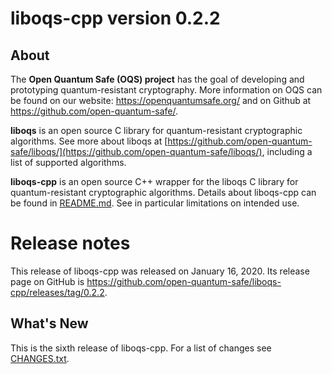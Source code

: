 liboqs-cpp version 0.2.2
========================

About
-----

The **Open Quantum Safe (OQS) project** has the goal of developing and prototyping quantum-resistant cryptography. More information on OQS can be found on our website: https://openquantumsafe.org/ and on Github at https://github.com/open-quantum-safe/.

**liboqs** is an open source C library for quantum-resistant cryptographic algorithms. See more about liboqs at [https://github.com/open-quantum-safe/liboqs/](https://github.com/open-quantum-safe/liboqs/), including a list of supported algorithms.

**liboqs-cpp** is an open source C++ wrapper for the liboqs C library for quantum-resistant cryptographic algorithms. Details about liboqs-cpp can be found in [README.md](https://github.com/open-quantum-safe/liboqs-cpp/blob/master/README.md). See in particular limitations on intended use.

Release notes
=============

This release of liboqs-cpp was released on January 16, 2020. Its release page on GitHub is https://github.com/open-quantum-safe/liboqs-cpp/releases/tag/0.2.2.

What's New
----------

This is the sixth release of liboqs-cpp. For a list of changes see [CHANGES.txt](https://github.com/open-quantum-safe/liboqs-cpp/blob/master/CHANGES.txt).
